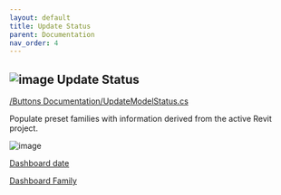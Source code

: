 ```yaml
---
layout: default
title: Update Status
parent: Documentation
nav_order: 4
---
```


## ![image](https://raw.githubusercontent.com/giobel/ReviTab/master/ReviTab/Resources/manage.png) Update Status
[/Buttons Documentation/UpdateModelStatus.cs](https://github.com/giobel/ReviTab/blob/master/ReviTab/Buttons%20Documentation/UpdateModelStatus.cs)

Populate preset families with information derived from the active Revit project.

![image](https://user-images.githubusercontent.com/27025848/165897784-84e8f41c-431f-43ff-a3f9-6b5ff5e804ab.png)

[Dashboard date](https://www.dropbox.com/s/bj2mkfqmbbr87wt/Dashboard%20Date.rfa?dl=0)

[Dashboard Family](https://www.dropbox.com/s/fsni51x0adixiqe/Dashboard%20Family.rfa?dl=0)
